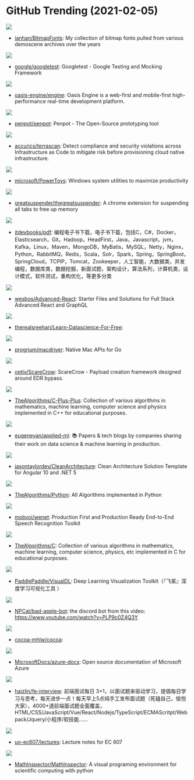 # GitHub Trending (2021-02-05)

![](https://img.shields.io/badge/HTML-New%20278-green?style=flat-square&logo=appveyor)
- [ianhan/BitmapFonts](https://github.com/ianhan/BitmapFonts): My collection of bitmap fonts pulled from various demoscene archives over the years

![](https://img.shields.io/badge/C%2B%2B-New%20111-green?style=flat-square&logo=appveyor)
- [google/googletest](https://github.com/google/googletest): Googletest - Google Testing and Mocking Framework

![](https://img.shields.io/badge/TypeScript-New%20182-green?style=flat-square&logo=appveyor)
- [oasis-engine/engine](https://github.com/oasis-engine/engine): Oasis Engine is a web-first and mobile-first high-performance real-time development platform.

![](https://img.shields.io/badge/Clojure-New%20130-green?style=flat-square&logo=appveyor)
- [penpot/penpot](https://github.com/penpot/penpot): Penpot - The Open-Source prototyping tool

![](https://img.shields.io/badge/Go-New%2014-green?style=flat-square&logo=appveyor)
- [accurics/terrascan](https://github.com/accurics/terrascan): Detect compliance and security violations across Infrastructure as Code to mitigate risk before provisioning cloud native infrastructure.

![](https://img.shields.io/badge/C%23-New%20282-green?style=flat-square&logo=appveyor)
- [microsoft/PowerToys](https://github.com/microsoft/PowerToys): Windows system utilities to maximize productivity

![](https://img.shields.io/badge/JavaScript-New%20153-green?style=flat-square&logo=appveyor)
- [greatsuspender/thegreatsuspender](https://github.com/greatsuspender/thegreatsuspender): A chrome extension for suspending all tabs to free up memory

![](https://img.shields.io/badge/none-New%20221-green?style=flat-square&logo=appveyor)
- [itdevbooks/pdf](https://github.com/itdevbooks/pdf): 编程电子书下载，电子书下载，包括C，C#，Docker，Elasticsearch，Git，Hadoop，HeadFirst，Java，Javascript，jvm，Kafka，Linux，Maven，MongoDB，MyBatis，MySQL，Netty，Nginx，Python，RabbitMQ，Redis，Scala，Solr，Spark，Spring，SpringBoot，SpringCloud，TCPIP，Tomcat，Zookeeper，人工智能，大数据类，并发编程，数据库类，数据挖掘，新面试题，架构设计，算法系列，计算机类，设计模式，软件测试，重构优化，等更多分类

![](https://img.shields.io/badge/JavaScript-New%2030-green?style=flat-square&logo=appveyor)
- [wesbos/Advanced-React](https://github.com/wesbos/Advanced-React): Starter Files and Solutions for Full Stack Advanced React and GraphQL

![](https://img.shields.io/badge/none-New%20641-green?style=flat-square&logo=appveyor)
- [therealsreehari/Learn-Datascience-For-Free](https://github.com/therealsreehari/Learn-Datascience-For-Free): 

![](https://img.shields.io/badge/Go-New%20100-green?style=flat-square&logo=appveyor)
- [progrium/macdriver](https://github.com/progrium/macdriver): Native Mac APIs for Go

![](https://img.shields.io/badge/Go-New%20105-green?style=flat-square&logo=appveyor)
- [optiv/ScareCrow](https://github.com/optiv/ScareCrow): ScareCrow - Payload creation framework designed around EDR bypass.

![](https://img.shields.io/badge/C%2B%2B-New%20266-green?style=flat-square&logo=appveyor)
- [TheAlgorithms/C-Plus-Plus](https://github.com/TheAlgorithms/C-Plus-Plus): Collection of various algorithms in mathematics, machine learning, computer science and physics implemented in C++ for educational purposes.

![](https://img.shields.io/badge/none-New%20407-green?style=flat-square&logo=appveyor)
- [eugeneyan/applied-ml](https://github.com/eugeneyan/applied-ml): 📚 Papers & tech blogs by companies sharing their work on data science & machine learning in production.

![](https://img.shields.io/badge/C%23-New%20112-green?style=flat-square&logo=appveyor)
- [jasontaylordev/CleanArchitecture](https://github.com/jasontaylordev/CleanArchitecture): Clean Architecture Solution Template for Angular 10 and .NET 5

![](https://img.shields.io/badge/Python-New%20301-green?style=flat-square&logo=appveyor)
- [TheAlgorithms/Python](https://github.com/TheAlgorithms/Python): All Algorithms implemented in Python

![](https://img.shields.io/badge/Python-New%2067-green?style=flat-square&logo=appveyor)
- [mobvoi/wenet](https://github.com/mobvoi/wenet): Production First and Production Ready End-to-End Speech Recognition Toolkit

![](https://img.shields.io/badge/C-New%2039-green?style=flat-square&logo=appveyor)
- [TheAlgorithms/C](https://github.com/TheAlgorithms/C): Collection of various algorithms in mathematics, machine learning, computer science, physics, etc implemented in C for educational purposes.

![](https://img.shields.io/badge/TypeScript-New%2089-green?style=flat-square&logo=appveyor)
- [PaddlePaddle/VisualDL](https://github.com/PaddlePaddle/VisualDL): Deep Learning Visualization Toolkit（『飞桨』深度学习可视化工具 ）

![](https://img.shields.io/badge/Python-New%2023-green?style=flat-square&logo=appveyor)
- [NPCat/bad-apple-bot](https://github.com/NPCat/bad-apple-bot): the discord bot from this video: https://www.youtube.com/watch?v=PLP9c0Z4Q3Y

![](https://img.shields.io/badge/C%23-New%2020-green?style=flat-square&logo=appveyor)
- [cocoa-mhlw/cocoa](https://github.com/cocoa-mhlw/cocoa): 

![](https://img.shields.io/badge/PowerShell-New%2010-green?style=flat-square&logo=appveyor)
- [MicrosoftDocs/azure-docs](https://github.com/MicrosoftDocs/azure-docs): Open source documentation of Microsoft Azure

![](https://img.shields.io/badge/JavaScript-New%2089-green?style=flat-square&logo=appveyor)
- [haizlin/fe-interview](https://github.com/haizlin/fe-interview): 前端面试每日 3+1，以面试题来驱动学习，提倡每日学习与思考，每天进步一点！每天早上5点纯手工发布面试题（死磕自己，愉悦大家），4000+道前端面试题全面覆盖，HTML/CSS/JavaScript/Vue/React/Nodejs/TypeScript/ECMAScritpt/Webpack/Jquery/小程序/软技能……

![](https://img.shields.io/badge/HTML-New%2039-green?style=flat-square&logo=appveyor)
- [uo-ec607/lectures](https://github.com/uo-ec607/lectures): Lecture notes for EC 607

![](https://img.shields.io/badge/Python-New%20136-green?style=flat-square&logo=appveyor)
- [MathInspector/MathInspector](https://github.com/MathInspector/MathInspector): A visual programing environment for scientific computing with python

